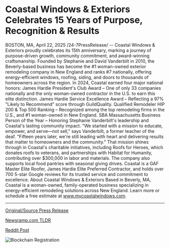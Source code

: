 # Coastal Windows & Exteriors Celebrates 15 Years of Purpose, Recognition & Results

BOSTON, MA, April 22, 2025 /24-7PressRelease/ -- Coastal Windows & Exteriors proudly celebrates its 15th anniversary, marking a journey of purpose-driven growth, community commitment, and award-winning craftsmanship. Founded by Stephanie and David Vanderbilt in 2010, the Beverly-based business has become the #1 woman-owned exterior remodeling company in New England and ranks #7 nationally, offering energy-efficient windows, roofing, siding, and doors to thousands of homeowners across the region.  In 2024, Coastal earned four major national honors:  James Hardie President's Club Award – One of only 33 companies nationally and the only woman-owned contractor in the U.S. to earn this elite distinction.  James Hardie Service Excellence Award – Reflecting a 97% "Likely to Recommend" score through GuildQuality.  Qualified Remodeler HIP 200 & Top 500 Ranking – Recognized among the top remodeling firms in the U.S., and #1 woman-owned in New England.  SBA Massachusetts Business Person of the Year – Honoring Stephanie Vanderbilt's leadership and Coastal's lasting community impact.  "We started with a mission to educate, empower, and serve—not sell," says Vanderbilt, a former teacher of the deaf. "Fifteen years later, we're still leading with heart and delivering results that matter to homeowners and the community."  That mission shines through in Coastal's charitable initiatives, including Roofs for Heroes, which donates roofs to veterans, and partnerships with Habitat for Humanity, contributing over $300,000 in labor and materials. The company also supports local food pantries with seasonal giving drives.  Coastal is a GAF Master Elite Roofer, James Hardie Elite Preferred Contractor, and holds over 700 5-star Google reviews for its trusted service and commitment to excellence.  About Coastal Windows & Exteriors  Based in Beverly, MA, Coastal is a woman-owned, family-operated business specializing in energy-efficient remodeling solutions across New England. Learn more or schedule a free estimate at www.mycoastalwindows.com. 

---

[Original/Source Press Release](https://www.24-7pressrelease.com/press-release/522035/coastal-windows-exteriors-celebrates-15-years-of-purpose-recognition-results)
                    

[Newsramp.com TLDR](https://newsramp.com/curated-news/coastal-windows-exteriors-marks-15th-anniversary-with-top-national-awards-and-community-commitment/d6bde1ea250602a1883dd9bcc0b9fac2) 

 



[Reddit Post](https://www.reddit.com/r/Business_NewsRamp/comments/1k7b70b/coastal_windows_exteriors_marks_15th_anniversary/) 



![Blockchain Registration](https://cdn.newsramp.app/24-7PressRelease/qrcode/254/25/palegp02.webp)